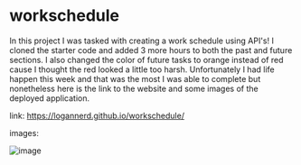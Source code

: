 # workschedule

In this project I was tasked with creating a work schedule using API's! I cloned the starter code and added 3 more hours to both the past and future sections. I also changed the color of future tasks to orange instead of red cause I thought the red looked a little too harsh. Unfortunately I had life happen this week and that was the most I was able to complete but nonetheless here is the link to the website and some images of the deployed application.

link: https://logannerd.github.io/workschedule/

images:

![image](https://user-images.githubusercontent.com/26885024/201956804-fe378a95-196b-4f45-9607-f886a94769b8.png)
